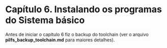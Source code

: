 # Capítulo 6. Instalando os programas do Sistema básico

Antes de iniciar o capítulo 6 fiz o backup do toolchain (ver o arquivo **pilfs_backup_toolchain.md** para maiores detalhes). 